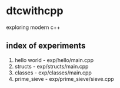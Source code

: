 # dtcwithcpp
exploring modern c++

## index of experiments

1. hello world - exp/hello/main.cpp
2. structs - exp/structs/main.cpp
3. classes - exp/classes/main.cpp
4. prime_sieve - exp/prime_sieve/sieve.cpp